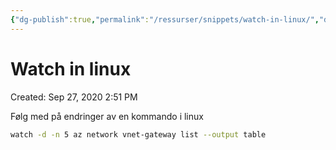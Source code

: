 ```yaml
---
{"dg-publish":true,"permalink":"/ressurser/snippets/watch-in-linux/","dgHomeLink":true,"dgPassFrontmatter":false}
---
```


# Watch in linux

Created: Sep 27, 2020 2:51 PM

Følg med på endringer av en kommando i linux

```bash
watch -d -n 5 az network vnet-gateway list --output table
```

